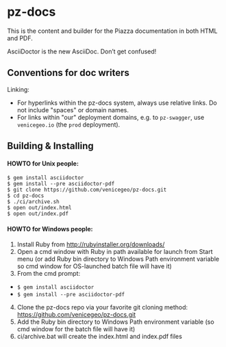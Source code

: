 # pz-docs

This is the content and builder for the Piazza documentation in both HTML and PDF.

AsciiDoctor is the new AsciiDoc. Don’t get confused!

## Conventions for doc writers

Linking:
- For hyperlinks within the pz-docs system, always use relative links. Do not include "spaces" or domain names.
- For links within "our" deployment domains, e.g. to `pz-swagger`, use `venicegeo.io` (the `prod` deployment).

## Building & Installing

#### HOWTO for Unix people:

    $ gem install asciidoctor
    $ gem install --pre asciidoctor-pdf
    $ git clone https://github.com/venicegeo/pz-docs.git
    $ cd pz-docs
    $ ./ci/archive.sh
    $ open out/index.html
    $ open out/index.pdf

#### HOWTO for Windows people:

1. Install Ruby from http://rubyinstaller.org/downloads/
2. Open a cmd window with Ruby in path available for launch from Start menu (or add Ruby bin directory to Windows Path environment variable so cmd window for OS-launched batch file will have it)
3. From the cmd prompt:

  * `$ gem install asciidoctor`
  * `$ gem install --pre asciidoctor-pdf`

4. Clone the pz-docs repo via your favorite git cloning method: https://github.com/venicegeo/pz-docs.git
5. Add the Ruby bin directory to Windows Path environment variable (so cmd window for the batch file will have it)
6. ci/archive.bat will create the index.html and index.pdf files
